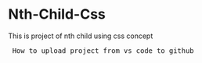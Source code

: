 # Nth-Child-Css
<p>This is project of nth child using css concept</p>
<pre> How to upload project from vs code to github </pre>
